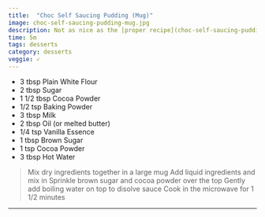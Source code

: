 ```yaml
---
title:  "Choc Self Saucing Pudding (Mug)"
image: choc-self-saucing-pudding-mug.jpg
description: Not as nice as the [proper recipe](choc-self-saucing-pudding.html), but much faster to make.
time: 5m
tags: desserts
category: desserts
veggie: ✓
---
```


* 3 tbsp Plain White Flour
* 2 tbsp Sugar
* 1 1/2 tbsp Cocoa Powder
* 1/2 tsp Baking Powder
* 3 tbsp Milk
* 2 tbsp Oil (or melted butter)
* 1/4 tsp Vanilla Essence
* 1 tbsp Brown Sugar
* 1 tsp Cocoa Powder
* 3 tbsp Hot Water


> Mix dry ingredients together in a large mug
> Add liquid ingredients and mix in
> Sprinkle brown sugar and cocoa powder over the top
> Gently add boiling water on top to disolve sauce
> Cook in the microwave for 1 1/2 minutes

---



